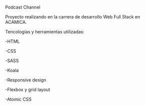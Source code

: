 Podcast Channel


Proyecto realizando en la carrera de desarrollo Web Full Stack en ACAMICA.


Tencologías y herramientas utilizadas:

-HTML

-CSS

-SASS

-Koala

-Responsive design

-Flexbox y grid layout

-Atomic CSS
